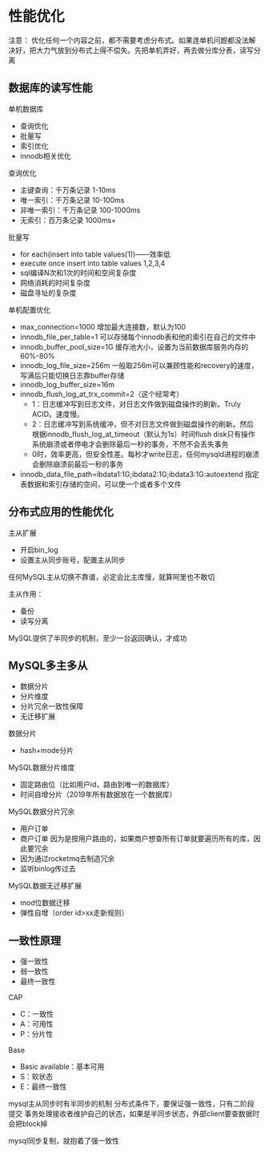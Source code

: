 # 性能优化

注意：
优化任何一个内容之前，都不需要考虑分布式。如果连单机问题都没法解决好，把大力气放到分布式上得不偿失。先把单机弄好，再去做分库分表，读写分离

## 数据库的读写性能

单机数据库
- 查询优化
- 批量写
- 索引优化
- innodb相关优化

查询优化
- 主键查询：千万条记录 1-10ms
- 唯一索引：千万条记录 10-100ms
- 非唯一索引：千万条记录 100-1000ms
- 无索引：百万条记录 1000ms+

批量写
- for each(insert into table values(1))——效率低
- execute once insert into table values 1,2,3,4
- sql编译N次和1次的时间和空间复杂度
- 网络消耗的时间复杂度
- 磁盘寻址的复杂度

单机配置优化
- max_connection=1000 增加最大连接数，默认为100
- innodb_file_per_table=1 可以存储每个innodb表和他的索引在自己的文件中
- innodb_buffer_pool_size=1G 缓存池大小，设置为当前数据库服务内存的60%-80%
- innodb_log_file_size=256m 一般取256m可以兼顾性能和recovery的速度，写满后只能切换日志靠buffer存储
- innodb_log_buffer_size=16m
- innodb_flush_log_at_trx_commit=2（这个经常考）
    - 1：日志缓冲写到日志文件，对日志文件做到磁盘操作的刷新。Truly ACID。速度慢。
    - 2：日志缓冲写到系统缓冲，但不对日志文件做到磁盘操作的刷新。然后根据innodb_flush_log_at_timeout（默认为1s）时间flush disk只有操作系统崩溃或者停电才会删除最后一秒的事务，不然不会丢失事务
    - 0时，效率更高，但安全性差。每秒才write日志，任何mysqld进程的崩溃会删除崩溃前最后一秒的事务
- innodb_data_file_path=ibdata1:1G;ibdata2:1G;ibdata3:1G:autoextend 指定表数据和索引存储的空间，可以使一个或者多个文件

## 分布式应用的性能优化

主从扩展
- 开启bin_log
- 设置主从同步账号，配置主从同步

任何MySQL主从切换不靠谱，必定会比主库慢，就算阿里也不敢切

主从作用：
- 备份
- 读写分离

MySQL提供了半同步的机制，至少一台返回确认，才成功

## MySQL多主多从

- 数据分片
- 分片维度
- 分片冗余一致性保障
- 无迁移扩展

数据分片
- hash+mode分片

MySQL数据分片维度
- 固定路由位（比如用户id，路由到唯一的数据库）
- 时间自增分片（2019年所有数据放在一个数据库）

MySQL数据分片冗余
- 用户订单
- 商户订单
因为是按用户路由的，如果商户想查所有订单就要遍历所有的库，因此要冗余
- 因为通过rocketmq去制造冗余
- 监听binlog传过去

MySQL数据无迁移扩展
- mod位数据迁移
- 弹性自增（order id>xx走新规则）

## 一致性原理

- 强一致性
- 弱一致性
- 最终一致性

CAP
- C：一致性
- A：可用性
- P：分片性

Base
- Basic available：基本可用
- S：软状态
- E：最终一致性

mysql主从同步时有半同步的机制
分布式条件下，要保证强一致性，只有二阶段提交
事务处理接收者维护自己的状态，如果是半同步状态，外部client要查数据时会把block掉

mysql同步复制，就抱着了强一致性